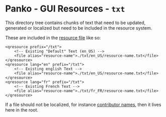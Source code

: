 # Panko - GUI Resources - `txt`

This directory tree contains chunks of text that need to be updated, generated or localized but need to be included in the resource system.

These are included in the [resource file] like so:

```
<qresource prefix="/txt">
	<!-- Existing "Default" Text (en_US) -->
	<file alias="resource-name">./txt/en_US/resource-name.txt</file>
</qresource>
<qresource lang="en" prefix="/txt">
	<!-- Existing english Text -->
	<file alias="resource-name">./txt/en_US/resource-name.txt</file>
</qresource>
<qresource lang="fr" prefix="/txt">
	<!-- Existing French Text -->
	<file alias="resource-name">./txt/fr_FR/resource-name.txt</file>
</qresource>
```

If a file should not be localized, for instance [contributor names], then it lives here in the root.

[resource file]: ../panko.qrc
[contributor names]: ./contributors.txt

